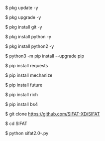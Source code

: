 $ pkg update -y

$ pkg upgrade -y

$ pkg install git -y

$ pkg install python -y

$ pkg install python2 -y

$ python3 -m pip install --upgrade pip

$ pip install requests

$ pip install mechanize

$ pip install future

$ pip install rich

$ pip install bs4

$ git clone
https://github.com/SIFAT-XD/SIFAT

$ cd SIFAT

$ python sifat2.0-.py
